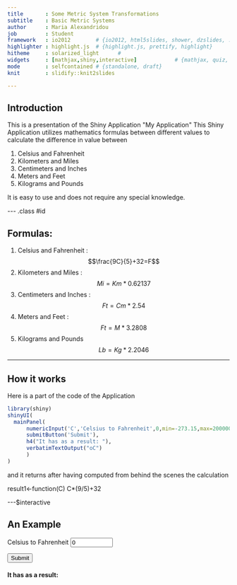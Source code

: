 ```yaml
---
title       : Some Metric System Transformations 
subtitle    : Basic Metric Systems
author      : Maria Alexandridou
job         : Student
framework   : io2012        # {io2012, html5slides, shower, dzslides, ...}
highlighter : highlight.js  # {highlight.js, prettify, highlight}
hitheme     : solarized_light      # 
widgets     : [mathjax,shiny,interactive]            # {mathjax, quiz, bootstrap}
mode        : selfcontained # {standalone, draft}
knit        : slidify::knit2slides

---
```

## Introduction
This is a presentation of the Shiny Application "My Application"
This Shiny Application utilizes mathematics formulas between
different values to calculate the difference in value between 

1. Celsius and Fahrenheit
2. Kilometers and Miles
3. Centimeters and Inches
4. Meters and Feet
5. Kilograms and Pounds

It is easy to use and does not require any special knowledge.

--- .class #id 
## Formulas:

1. Celsius and Fahrenheit : $$\frac{9C}{5}+32=F$$
2. Kilometers and Miles : $$Mi=Km*0.62137$$
3. Centimeters and Inches : $$Ft=Cm*2.54$$
4. Meters and Feet : $$Ft=M*3.2808$$
5. Kilograms and Pounds $$Lb=Kg*2.2046$$

---
## How it works

Here is a part of the code of the Application

```r
library(shiny)
shinyUI(
  mainPanel(
      numericInput('C','Celsius to Fahrenheit',0,min=-273.15,max=200000000 ,step=0.05),
      submitButton('Submit'),
      h4("It has as a result: "),
      verbatimTextOutput("oC")
      )
)
```
and it returns after having computed from behind the scenes the calculation 

result1<-function(C) C*(9/5)+32

---$interactive
## An Example
<!--html_preserve--><div class="span8">
<label for="C">Celsius to Fahrenheit</label>
<input id="C" type="number" value="0" min="-273.15" max="2e+08" step="0.05"/>
<div>
<button type="submit" class="btn btn-primary">Submit</button>
</div>
<h4>It has as a result: </h4>
<pre id="oC" class="shiny-text-output"></pre>
</div><!--/html_preserve-->
